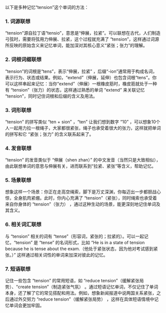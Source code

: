 以下是多种记忆“tension”这个单词的方法：

### 1. 词源联想
“tension”源自拉丁语“tensio”，意思是“伸展，拉紧”。可以联想在古代，人们制造弓弦时，需要将弦用力伸展、拉紧，这个过程就充满了 “tension”，这样通过词源所反映的原始含义来记忆单词，能加深对其核心意义“紧张；张力”的理解。

### 2. 词根词缀联想
“tension”的词根是“tens”，表示“伸展，拉紧” ，后缀“-ion”通常用于构成名词，表示行为、状态或结果。例如，“extend”（伸展，延伸）也包含词根“tens”。你可以这样串起来记忆：当你“extend”（伸展）一根橡皮筋时，橡皮筋就处于一种有 “tension”（张力）的状态，这样通过熟悉的单词 “extend” 来关联记忆 “tension”，同时记住词根和后缀的含义及用法。

### 3. 词形联想
“tension” 的拼写类似 “ten + sion” ，“ten” 让我们想到数字 “10” ，可以想象10个人一起用力拉一根绳子，大家都很紧张，绳子也承受着很大的张力，这样就把单词的拼写和它 “紧张；张力” 的含义联系起来了。

### 4. 发音联想
“tension” 的发音类似于 “伸展（shen zhan）” 的中文发音（当然只是大致相似），由此联想单词的意思与伸展有关，进而联系到“拉紧、紧张”等含义，帮助记忆。

### 5. 场景联想
想象这样一个场景：你正在走高空绳索，脚下是万丈深渊，你每迈出一步都胆战心惊，全身肌肉紧绷。此时，你内心充满了 “tension”（紧张），同时绳索也承受着来自你身体的 “tension”（张力） ，通过这种生动的场景，能更深刻地记住单词及其含义。

### 6. 相关词汇联想
与 “tension” 相关的词有 “tense”（形容词，紧张的；拉紧的）。可以一起记忆，“tension” 是 “tense” 的名词形式，比如 “He is in a state of tension because he is tense about the exam.（他处于紧张状态，因为他对考试感到紧张。）” 这样通过相关词性的单词来加深对彼此的记忆。

### 7. 短语联想
记住一些包含 “tension” 的常用短语，如 “reduce tension”（缓解紧张局势）、“create tension”（制造紧张气氛） 。通过短语记忆单词，不仅记住了单词本身，还了解了它的常见搭配和用法。例如，想象新闻报道中说两国关系紧张，之后通过外交努力 “reduce tension”（缓解紧张局势） ，这样在具体短语情境中记忆单词会更加牢固。 